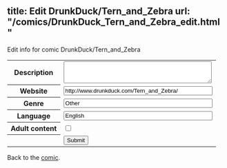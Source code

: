 title: Edit DrunkDuck/Tern_and_Zebra
url: "/comics/DrunkDuck_Tern_and_Zebra_edit.html"
---
Edit info for comic DrunkDuck/Tern_and_Zebra

<form name="comic" action="http://gaepostmail.appspot.com/comic/" method="post">
<table class="comicinfo">
<tr>
<th>Description</th><td><textarea name="description" cols="40" rows="3"></textarea></td>
</tr>
<tr>
<th>Website</th><td><input type="text" name="url" value="http://www.drunkduck.com/Tern_and_Zebra/" size="40"/></td>
</tr>
<tr>
<th>Genre</th><td><input type="text" name="genre" value="Other" size="40"/></td>
</tr>
<tr>
<th>Language</th><td><input type="text" name="language" value="English" size="40"/></td>
</tr>
<tr>
<th>Adult content</th><td><input type="checkbox" name="adult" value="adult" /></td>
</tr>
<tr>
<th></th><td>
<input type="hidden" name="comic" value="DrunkDuck_Tern_and_Zebra" />
<input type="submit" name="submit" value="Submit" />
</td>
</tr>
</table>
</form>

Back to the [comic](DrunkDuck_Tern_and_Zebra.html).
